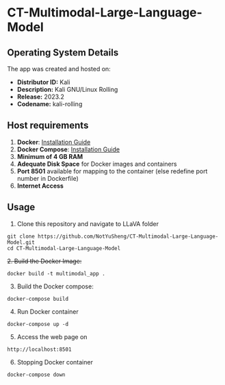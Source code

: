 # CT-Multimodal-Large-Language-Model

## Operating System Details
The app was created and hosted on:
- **Distributor ID:** Kali
- **Description:** Kali GNU/Linux Rolling
- **Release:** 2023.2
- **Codename:** kali-rolling

## Host requirements
1. **Docker**: [Installation Guide](https://docs.docker.com/engine/install/)
2. **Docker Compose**: [Installation Guide](https://docs.docker.com/compose/install/)
3. **Minimum of 4 GB RAM**
4. **Adequate Disk Space** for Docker images and containers
5. **Port 8501** available for mapping to the container (else redefine port number in Dockerfile)
6. **Internet Access**

## Usage
1.  Clone this repository and navigate to LLaVA folder
```
git clone https://github.com/NotYuSheng/CT-Multimodal-Large-Language-Model.git
cd CT-Multimodal-Large-Language-Model
```

~~2.  Build the Docker Image:~~
```
docker build -t multimodal_app .
```

3.  Build the Docker compose:
```
docker-compose build
```

4.  Run Docker container
```
docker-compose up -d
```
5.  Access the web page on
```
http://localhost:8501
```
6.  Stopping Docker container
```
docker-compose down
```
